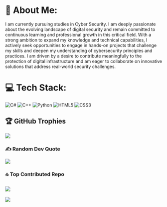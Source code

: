 # 💫 About Me:
I am currently pursuing studies in Cyber Security. I am deeply passionate about the evolving landscape of digital security and remain committed to continuous learning and professional growth in this critical field. With a strong ambition to expand my knowledge and technical capabilities, I actively seek opportunities to engage in hands-on projects that challenge my skills and deepen my understanding of cybersecurity principles and practices. I am driven by a desire to contribute meaningfully to the protection of digital infrastructure and am eager to collaborate on innovative solutions that address real-world security challenges.

# 💻 Tech Stack:
![C#](https://img.shields.io/badge/c%23-%23239120.svg?style=for-the-badge&logo=csharp&logoColor=white) ![C++](https://img.shields.io/badge/c++-%2300599C.svg?style=for-the-badge&logo=c%2B%2B&logoColor=white) ![Python](https://img.shields.io/badge/python-3670A0?style=for-the-badge&logo=python&logoColor=ffdd54) ![HTML5](https://img.shields.io/badge/html5-%23E34F26.svg?style=for-the-badge&logo=html5&logoColor=white) ![CSS3](https://img.shields.io/badge/css3-%231572B6.svg?style=for-the-badge&logo=css3&logoColor=white)

## 🏆 GitHub Trophies
![](https://github-profile-trophy.vercel.app/?username=williamdevuk&theme=radical&no-frame=false&no-bg=false&margin-w=4)

### ✍️ Random Dev Quote
![](https://quotes-github-readme.vercel.app/api?type=horizontal&theme=radical)

### 🔝 Top Contributed Repo
![](https://github-contributor-stats.vercel.app/api?username=williamdevuk&limit=5&theme=dark&combine_all_yearly_contributions=true)
---
[![](https://visitcount.itsvg.in/api?id=williamdevuk&icon=0&color=0)](https://visitcount.itsvg.in)

<!-- Proudly created with GPRM ( https://gprm.itsvg.in ) -->

